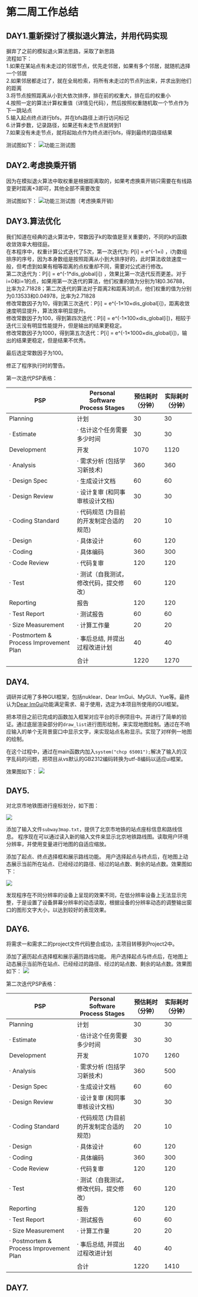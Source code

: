 # 第二周工作总结

## DAY1.重新探讨了模拟退火算法，并用代码实现
摒弃了之前的模拟退火算法思路，采取了新思路\
流程如下：\
1.如果在某站点有未走过的邻居节点，优先走邻居，如果有多个邻居，就随机选择一个邻居\
2.如果邻居都走过了，就在全局检索，将所有未走过的节点列出来，并求出到他们的距离\
3.将节点按照距离从小到大依次排序，排在前的权重大，排在后的权重小\
4.按照一定的算法计算权重值（详情见代码），然后按照权重随机取一个节点作为下一跳站点\
5.输入起点终点进行bfs，并在bfs路径上进行访问标记\
6.计算步数，记录路径，如果还有未走节点就转到1\
7.如果没有未走节点，就将起始点作为终点进行bfs，得到最终的路径结果

测试图如下：
![功能三测试图](img/5.png)



## DAY2.考虑换乘开销
因为在模拟退火算法中取权重是根据距离取的，如果考虑换乘开销只需要在有线路变更时距离+3即可，其他全部不需要改变

测试图如下：
![功能三测试图（考虑换乘开销）](img/6.png)



## DAY3.算法优化
我们知道在经典的退火算法中，常数因子k的取值是至关重要的，不同的k的函数收敛效率大相径庭。\
在本程序中，权重计算公式迭代了5次，第一次迭代为: P[i] = e^(-1×i) ，i为数组排序的序号，因为本身数组是按照距离从小到大排序好的，此时算法收敛速度一般，但考虑到如果有相等距离的点权重却不同，需要对公式进行修改。\
第二次迭代为：P[i] = e^(-1*dis_global[i]) ，效果比第一次迭代反而更差。对于i=0和i=1的点，如果用第一次迭代的算法，他们权重的值为分别为1和0.36788，比率为2.71828；第二次迭代的算法对于距离2和距离3的点，他们权重的值为分别为0.13533和0.04978，比率为2.71828\
修改常数因子为10，得到第三次迭代：P[i] = e^(-1×10×dis_global[i])，距离收敛速度明显提升，算法效率明显提升。\
修改常数因子为100，得到第四次迭代：P[i] = e^(-1×100×dis_global[i])，相较于迭代三没有明显性能提升，但是输出的结果更稳定。\
修改常数因子为1000，得到第五次迭代：P[i] = e^(-1×1000×dis_global[i])，输出的结果更稳定，但是结果不优秀。

最后选定常数因子为100。

修正了程序执行时的警告。



第一次迭代PSP表格：

| PSP                                     | Personal Software Process Stages        | 预估耗时（分钟） | 实际耗时（分钟） |
| --------------------------------------- | --------------------------------------- | ---------------- | ---------------- |
| Planning                                | 计划                                    |        30         |       30        |
| · Estimate                              | · 估计这个任务需要多少时间              |         30       |        30       |
| Development                             | 开发                                    |      1070        |      1120        |
| · Analysis                              | · 需求分析 (包括学习新技术)             |        360        |       360        |
| · Design Spec                           | · 生成设计文档                          |        60        |        60         |
| · Design Review                         | · 设计复审 (和同事审核设计文档)         |        30        |         30        |
| · Coding Standard                       | · 代码规范 (为目前的开发制定合适的规范) |        20        |        10         |
| · Design                                | · 具体设计                              |       60        |        120        |
| · Coding                                | · 具体编码                              |       360        |       300        |
| · Code Review                           | · 代码复审                              |       120        |       120        |
| · Test                                  | · 测试（自我测试，修改代码，提交修改）  |        60        |        120       |
| Reporting                               | 报告                                    |       120        |       120        |
| · Test Report                           | · 测试报告                              |        60        |        60        |
| · Size Measurement                      | · 计算工作量                            |       20         |        20        |
| · Postmortem & Process Improvement Plan | · 事后总结, 并提出过程改进计划          |        40        |         40       |
|                                         | 合计                                    |      1220        |       1270       |


## DAY4.

调研并试用了多种GUI框架，包括nuklear、Dear ImGui、MyGUI、Yue等。最终认为[Dear ImGui](https://github.com/ocornut/imgui)功能满足需求、易于使用，选定为本项目所使用的GUI框架。

把本项目之前已完成的函数加入框架对应平台的示例项目中。并进行了简单的验证。通过底层渲染部分的`draw_list`进行图形绘制，来实现地图绘制。通过在不响应输入的单个无背景窗口中显示文字，来实现站点名称显示。实现了对样例一地图的绘制。

在这个过程中，通过在main函数内加入`system("chcp 65001");`解决了输入的汉字乱码的问题，把项目从vs默认的GB2312编码转换为utf-8编码以适应ui框架。

效果图如下：
![](img/7.png)

## DAY5.

对北京市地铁图进行座标划分，如下图：

![](img/8.png)

添加了输入文件`subway3map.txt`，提供了北京市地铁的站点座标信息和路线信息。
程序现在可以通过读入新的输入文件来显示北京地铁路线图。读取用户环境分辨率，并使用变量进行地图的自适应缩放。

添加了起点、终点选择框和展示路线功能。
用户选择起点与终点后，在地图上动态展示当前所在站点、已经经过的路径、经过的站点数、剩余的站点数。效果图如下：

![](img/9.png)


发现程序在不同分辨率的设备上呈现的效果不同，在低分辨率设备上无法显示完整，于是设置了设备屏幕分辨率的动态读取，根据设备的分辨率动态的调整输出窗口的图形文字大小，以达到较好的表现效果。

## DAY6.
将需求一和需求二的project文件代码整合成功，主项目转移到Project2中。

添加了遍历起点选择框和展示遍历路线功能。
用户选择起点与终点后，在地图上动态展示当前所在站点、已经经过的路径、经过的站点数、剩余的站点数。效果图如下：
![](img/10.png)




第二次迭代PSP表格：

| PSP                                     | Personal Software Process Stages        | 预估耗时（分钟） | 实际耗时（分钟） |
| --------------------------------------- | --------------------------------------- | ---------------- | ---------------- |
| Planning                                | 计划                                    |        30         |       30        |
| · Estimate                              | · 估计这个任务需要多少时间              |         30       |        30       |
| Development                             | 开发                                    |      1070        |      1260        |
| · Analysis                              | · 需求分析 (包括学习新技术)             |        360        |       500        |
| · Design Spec                           | · 生成设计文档                          |        60        |        60         |
| · Design Review                         | · 设计复审 (和同事审核设计文档)         |        30        |         30        |
| · Coding Standard                       | · 代码规范 (为目前的开发制定合适的规范) |        20        |        10         |
| · Design                                | · 具体设计                              |       60        |        120        |
| · Coding                                | · 具体编码                              |       360        |       300        |
| · Code Review                           | · 代码复审                              |       120        |       120        |
| · Test                                  | · 测试（自我测试，修改代码，提交修改）  |        60        |        120       |
| Reporting                               | 报告                                    |       120        |       120        |
| · Test Report                           | · 测试报告                              |        60        |        60        |
| · Size Measurement                      | · 计算工作量                            |       20         |        20        |
| · Postmortem & Process Improvement Plan | · 事后总结, 并提出过程改进计划          |        40        |         40       |
|                                         | 合计                                    |      1220        |       1410       |

## DAY7.
